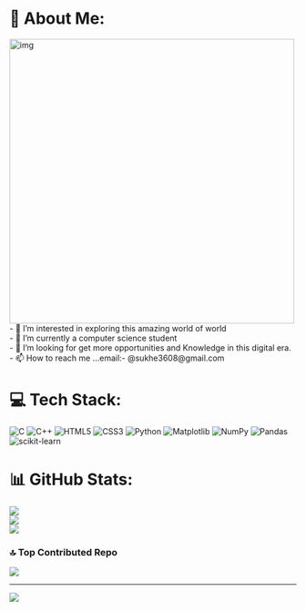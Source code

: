 # 💫 About Me:
<img width="500" height="500" alt="img" src="[https://raw.githubusercontent.com/sukhe3608/sukhe3608/blob/main/my_pic.png)">
- 👀 I’m interested in exploring this amazing world of world<br>- 🌱 I’m currently a computer science student<br>- 💞️ I’m looking for get more opportunities and Knowledge in this digital era.<br>- 📫 How to reach me ...email:- @sukhe3608@gmail.com


# 💻 Tech Stack:
![C](https://img.shields.io/badge/c-%2300599C.svg?style=for-the-badge&logo=c&logoColor=white) ![C++](https://img.shields.io/badge/c++-%2300599C.svg?style=for-the-badge&logo=c%2B%2B&logoColor=white) ![HTML5](https://img.shields.io/badge/html5-%23E34F26.svg?style=for-the-badge&logo=html5&logoColor=white) ![CSS3](https://img.shields.io/badge/css3-%231572B6.svg?style=for-the-badge&logo=css3&logoColor=white) ![Python](https://img.shields.io/badge/python-3670A0?style=for-the-badge&logo=python&logoColor=ffdd54) ![Matplotlib](https://img.shields.io/badge/Matplotlib-%23ffffff.svg?style=for-the-badge&logo=Matplotlib&logoColor=black) ![NumPy](https://img.shields.io/badge/numpy-%23013243.svg?style=for-the-badge&logo=numpy&logoColor=white) ![Pandas](https://img.shields.io/badge/pandas-%23150458.svg?style=for-the-badge&logo=pandas&logoColor=white) ![scikit-learn](https://img.shields.io/badge/scikit--learn-%23F7931E.svg?style=for-the-badge&logo=scikit-learn&logoColor=white)
# 📊 GitHub Stats:
![](https://github-readme-stats.vercel.app/api?username=sukhe3608&theme=dark&hide_border=false&include_all_commits=false&count_private=false)<br/>
![](https://github-readme-streak-stats.herokuapp.com/?user=sukhe3608&theme=dark&hide_border=false)<br/>
![](https://github-readme-stats.vercel.app/api/top-langs/?username=sukhe3608&theme=dark&hide_border=false&include_all_commits=false&count_private=false&layout=compact)

### 🔝 Top Contributed Repo
![](https://github-contributor-stats.vercel.app/api?username=sukhe3608&limit=5&theme=dark&combine_all_yearly_contributions=true)

---
[![](https://visitcount.itsvg.in/api?id=sukhe3608&icon=0&color=0)](https://visitcount.itsvg.in)

<!-- Proudly created with GPRM ( https://gprm.itsvg.in ) -->
